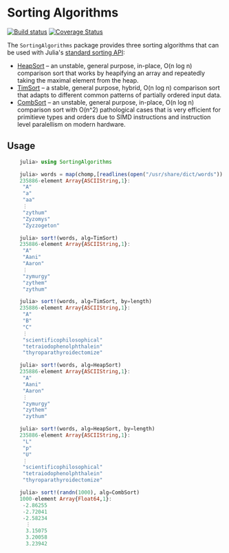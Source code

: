 # Sorting Algorithms

  [![Build status](https://github.com/JuliaLang/SortingAlgorithms.jl/workflows/CI/badge.svg)](https://github.com/JuliaLang/SortingAlgorithms.jl/actions?query=workflow%3ACI+branch%3Amaster)
[![Coverage Status](https://coveralls.io/repos/JuliaLang/SortingAlgorithms.jl/badge.svg)](https://coveralls.io/r/JuliaLang/SortingAlgorithms.jl)

The `SortingAlgorithms` package provides three sorting algorithms that can be used with Julia's [standard sorting API](https://docs.julialang.org/en/v1/base/sort/):

- [HeapSort] – an unstable, general purpose, in-place, O(n log n) comparison sort that works by heapifying an array and repeatedly taking the maximal element from the heap.
- [TimSort] – a stable, general purpose, hybrid, O(n log n) comparison sort that adapts to different common patterns of partially ordered input data.
- [CombSort] – an unstable, general purpose, in-place, O(n log n) comparison sort with O(n^2) pathological cases that is very efficient for primitieve types and orders due to SIMD instructions and instruction level paralellism on modern hardware.

[HeapSort]: https://en.wikipedia.org/wiki/Heapsort
[TimSort]:  https://en.wikipedia.org/wiki/Timsort
[CombSort]: https://en.wikipedia.org/wiki/Comb_sort

## Usage

```jl
	julia> using SortingAlgorithms

	julia> words = map(chomp,[readlines(open("/usr/share/dict/words"))...])
	235886-element Array{ASCIIString,1}:
	 "A"
	 "a"
	 "aa"
	 ⋮
	 "zythum"
	 "Zyzomys"
	 "Zyzzogeton"

	julia> sort!(words, alg=TimSort)
	235886-element Array{ASCIIString,1}:
	 "A"
	 "Aani"
	 "Aaron"
	 ⋮
	 "zymurgy"
	 "zythem"
	 "zythum"

	julia> sort!(words, alg=TimSort, by=length)
	235886-element Array{ASCIIString,1}:
	 "A"
	 "B"
	 "C"
	 ⋮
	 "scientificophilosophical"
	 "tetraiodophenolphthalein"
	 "thyroparathyroidectomize"

	julia> sort!(words, alg=HeapSort)
	235886-element Array{ASCIIString,1}:
	 "A"
	 "Aani"
	 "Aaron"
	 ⋮
	 "zymurgy"
	 "zythem"
	 "zythum"

	julia> sort!(words, alg=HeapSort, by=length)
	235886-element Array{ASCIIString,1}:
	 "L"
	 "p"
	 "U"
	 ⋮
	 "scientificophilosophical"
	 "tetraiodophenolphthalein"
	 "thyroparathyroidectomize"

	julia> sort!(randn(1000), alg=CombSort)
	1000-element Array{Float64,1}:
	 -2.86255
	 -2.72041
	 -2.58234
	  ⋮
	  3.15075
	  3.20058
	  3.23942
```

